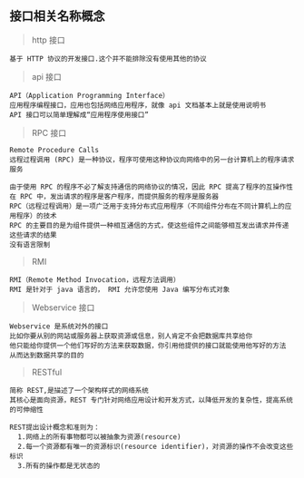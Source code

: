 ## 接口相关名称概念

> http 接口

	基于 HTTP 协议的开发接口.这个并不能排除没有使用其他的协议

> api 接口

	API（Application Programming Interface）
	应用程序编程接口，应用也包括网络应用程序，就像 api 文档基本上就是使用说明书
	API 接口可以简单理解成“应用程序使用接口”

> RPC 接口

	Remote Procedure Calls 
	远程过程调用 (RPC) 是一种协议，程序可使用这种协议向网络中的另一台计算机上的程序请求服务
	
	由于使用 RPC 的程序不必了解支持通信的网络协议的情况，因此 RPC 提高了程序的互操作性
	在 RPC 中，发出请求的程序是客户程序，而提供服务的程序是服务器
	RPC（远程过程调用）是一项广泛用于支持分布式应用程序（不同组件分布在不同计算机上的应用程序）的技术
	RPC 的主要目的是为组件提供一种相互通信的方式，使这些组件之间能够相互发出请求并传递这些请求的结果
	没有语言限制

> RMI

	RMI（Remote Method Invocation，远程方法调用）
	RMI 是针对于 java 语言的， RMI 允许您使用 Java 编写分布式对象

> Webservice 接口

	Webservice 是系统对外的接口
	比如你要从别的网站或服务器上获取资源或信息，别人肯定不会把数据库共享给你
	他只能给你提供一个他们写好的方法来获取数据，你引用他提供的接口就能使用他写好的方法
	从而达到数据共享的目的

> RESTful

	简称 REST,是描述了一个架构样式的网络系统
	其核心是面向资源，REST 专门针对网络应用设计和开发方式，以降低开发的复杂性，提高系统的可伸缩性
	
	REST提出设计概念和准则为：
      1.网络上的所有事物都可以被抽象为资源(resource)
      2.每一个资源都有唯一的资源标识(resource identifier)，对资源的操作不会改变这些标识
      3.所有的操作都是无状态的
